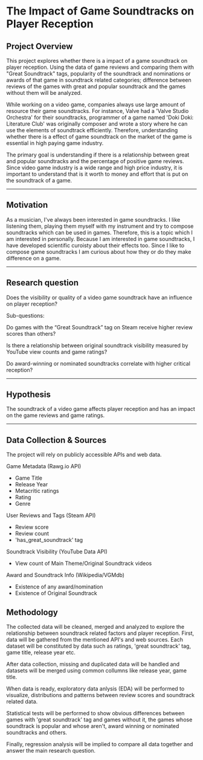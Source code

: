 # The Impact of Game Soundtracks on Player Reception

Project Overview
-----------------------------------------------------
This project explores whether there is a impact of a game soundtrack on player reception. Using the data of game reviews and comparing them with "Great Soundtrack" tags, popularity of the soundtrack and nominations or awards of that game in soundtrack related categories; difference between reviews of the games with great and popular soundtrack and the games without them will be analyzed.

While working on a video game, companies always use large amount of resource their game soundtracks. For instance, Valve had a 'Valve Studio Orchestra' for their soundtracks, programmer of a game named 'Doki Doki: Literature Club' was originally composer and wrote a story where he can use the elements of soundtrack efficiently. Therefore, understanding whether there is a effect of game soundtrack on the market of the game is essential in high paying game industry.

The primary goal is understanding if there is a relationship between great and popular soundtracks and the percentage of positive game reviews. Since video game industry is a wide range and high price industry, it is important to understand that is it worth to money and effort that is put on the soundtrack of a game.

-----------------------------------------------------
Motivation
-----------------------------------------------------
As a musician, I've always been interested in game soundtracks. I like listening them, playing them myself with my instrument and try to compose soundtracks which can be used in games. Therefore, this is a topic which I am interested in personally. Because I am interested in game soundtracks, I have developed scientific curoisty about their effects too. Since I like to compose game soundtracks I am curious about how they or do they make difference on a game.

-----------------------------------------------------
Research question
-----------------------------------------------------
Does the visibility or quality of a video game soundtrack have an influence on player reception?

Sub-questions:

Do games with the “Great Soundtrack” tag on Steam receive higher review scores than others?

Is there a relationship between original soundtrack visibility measured by YouTube view counts and game ratings?

Do award-winning or nominated soundtracks correlate with higher critical reception?

-----------------------------------------------------
Hypothesis
-----------------------------------------------------
The soundtrack of a video game affects player reception and has an impact on the game reviews and game ratings.

-----------------------------------------------------

Data Collection & Sources
-----------------------------------------------------
The project will rely on publicly accessible APIs and web data.

Game Metadata (Rawg.io API)

- Game Title
- Release Year
- Metacritic ratings
- Rating
- Genre

User Reviews and Tags (Steam API)

- Review score
- Review count
- 'has_great_soundtrack' tag

Soundtrack Visibility (YouTube Data API)

- View count of Main Theme/Original Soundtrack videos

Award and Soundtrack Info (Wikipedia/VGMdb)

- Existence of any award/nomination
- Existence of Original Soundtrack

Methodology
------------------------------------------------------
The collected data will be cleaned, merged and analyzed to explore the relationship between soundtrack related factors and player reception. First, data will be gathered from the mentioned API's and web sources. Each dataset will be constituted by data such as ratings, 'great soundtrack' tag, game title, release year etc.

After data collection, missing and duplicated data will be handled and datasets will be merged using common collumns like release year, game title.

When data is ready, exploratory data anlysis (EDA) will be performed to visualize, distributions and patterns between review scores and soundtrack related data.

Statistical tests will be performed to show obvious differences between games with 'great soundtrack' tag and games without it, the games whose soundtrack is popular and whose aren't, award winning or nominated soundtracks and others.

Finally, regression analysis will be implied to compare all data together and answer the main research question.
